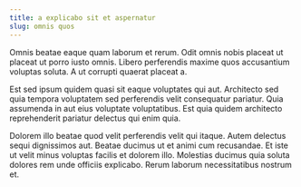 ```yaml
---
title: a explicabo sit et aspernatur
slug: omnis quos
---
```


Omnis beatae eaque quam laborum et rerum. Odit omnis nobis placeat ut placeat ut porro iusto omnis. Libero perferendis maxime quos accusantium voluptas soluta. A ut corrupti quaerat placeat a.

Est sed ipsum quidem quasi sit eaque voluptates qui aut. Architecto sed quia tempora voluptatem sed perferendis velit consequatur pariatur. Quia assumenda in aut eius voluptate voluptatibus. Est quia quidem architecto reprehenderit pariatur delectus qui enim quia.

Dolorem illo beatae quod velit perferendis velit qui itaque. Autem delectus sequi dignissimos aut. Beatae ducimus ut et animi cum recusandae. Et iste ut velit minus voluptas facilis et dolorem illo. Molestias ducimus quia soluta dolores rem unde officiis explicabo. Rerum laborum necessitatibus nostrum et.

